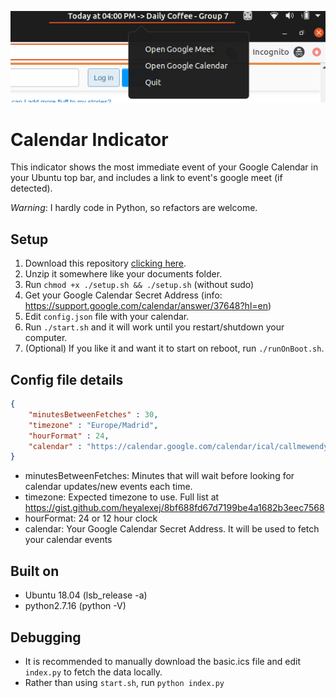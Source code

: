 ![Preview](https://raw.githubusercontent.com/tetreum/calendar-indicator/master/preview.png)

# Calendar Indicator

This indicator shows the most immediate event of your Google Calendar in your Ubuntu top bar, and includes a link to event's google meet (if detected).

*Warning*: I hardly code in Python, so refactors are welcome.

## Setup

1. Download this repository [clicking here](https://github.com/tetreum/calendar-indicator/archive/master.zip).
2. Unzip it somewhere like your documents folder.
3. Run `chmod +x ./setup.sh && ./setup.sh` (without sudo)
4. Get your Google Calendar Secret Address (info: https://support.google.com/calendar/answer/37648?hl=en)
5. Edit `config.json` file with your calendar.
6. Run `./start.sh` and it will work until you restart/shutdown your computer.
7. (Optional) If you like it and want it to start on reboot, run `./runOnBoot.sh`.

## Config file details

```json
{
    "minutesBetweenFetches" : 30,
    "timezone" : "Europe/Madrid",
    "hourFormat" : 24,
    "calendar" : "https://calendar.google.com/calendar/ical/callmewendy/private-354t34t34t34t34t6/basic.ics"
}
```

- minutesBetweenFetches: Minutes that will wait before looking for calendar updates/new events each time.
- timezone: Expected timezone to use. Full list at https://gist.github.com/heyalexej/8bf688fd67d7199be4a1682b3eec7568
- hourFormat: 24 or 12 hour clock
- calendar: Your Google Calendar Secret Address. It will be used to fetch your calendar events

## Built on

- Ubuntu 18.04 (lsb_release -a)
- python2.7.16 (python -V)

## Debugging

- It is recommended to manually download the basic.ics file and edit `index.py` to fetch the data locally.
- Rather than using `start.sh`, run `python index.py`
